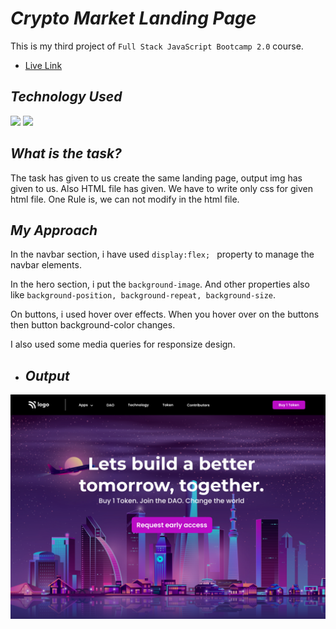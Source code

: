# _Crypto Market Landing Page_

This is my third project of `Full Stack JavaScript Bootcamp 2.0` course.

- [Live Link]()

## _Technology Used_

![](https://img.shields.io/badge/HTML5-E34F26?style=for-the-badge&logo=html5&logoColor=white) ![](https://img.shields.io/badge/CSS3-1572B6?style=for-the-badge&logo=css3&logoColor=white)


## _What is the task?_ 
The task has given to us create the same landing page, output img has given to us. Also HTML file has given. We have to write only css for given html file. One Rule is, we can not modify in the html file.

## _My Approach_

In the navbar section, i have used  `display:flex; ` property to manage the navbar elements.

In the hero section, i put the `background-image`. And other properties also like `background-position, background-repeat, background-size`.

On buttons, i used hover over effects. When you hover over on the buttons then button background-color changes.

I also used some media queries for responsize design.

- ## _Output_

![](https://github.com/krrishmittal/FSJS2.0/blob/main/HTML%20and%20CSS%20Assignment/Week%2003/FSJS%202.0%20Project%2002/output.png?raw=true)

